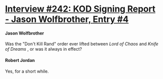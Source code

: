 # [Interview #242: KOD Signing Report - Jason Wolfbrother, Entry #4](https://www.theoryland.com/intvmain.php?i=242#4)

#### Jason Wolfbrother

Was the "Don't Kill Rand" order ever lifted between
*Lord of Chaos*
and
*Knife of Dreams*
, or was it always in effect?

#### Robert Jordan

Yes, for a short while.

